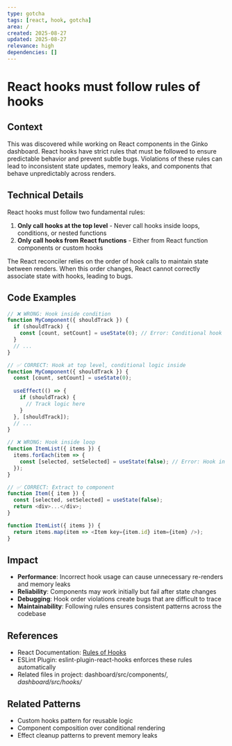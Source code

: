 ```yaml
---
type: gotcha
tags: [react, hook, gotcha]
area: /
created: 2025-08-27
updated: 2025-08-27
relevance: high
dependencies: []
---
```


# React hooks must follow rules of hooks

## Context
This was discovered while working on React components in the Ginko dashboard. React hooks have strict rules that must be followed to ensure predictable behavior and prevent subtle bugs. Violations of these rules can lead to inconsistent state updates, memory leaks, and components that behave unpredictably across renders.

## Technical Details
React hooks must follow two fundamental rules:
1. **Only call hooks at the top level** - Never call hooks inside loops, conditions, or nested functions
2. **Only call hooks from React functions** - Either from React function components or custom hooks

The React reconciler relies on the order of hook calls to maintain state between renders. When this order changes, React cannot correctly associate state with hooks, leading to bugs.

## Code Examples
```typescript
// ❌ WRONG: Hook inside condition
function MyComponent({ shouldTrack }) {
  if (shouldTrack) {
    const [count, setCount] = useState(0); // Error: Conditional hook
  }
  // ...
}

// ✅ CORRECT: Hook at top level, conditional logic inside
function MyComponent({ shouldTrack }) {
  const [count, setCount] = useState(0);
  
  useEffect(() => {
    if (shouldTrack) {
      // Track logic here
    }
  }, [shouldTrack]);
  // ...
}

// ❌ WRONG: Hook inside loop
function ItemList({ items }) {
  items.forEach(item => {
    const [selected, setSelected] = useState(false); // Error: Hook in loop
  });
}

// ✅ CORRECT: Extract to component
function Item({ item }) {
  const [selected, setSelected] = useState(false);
  return <div>...</div>;
}

function ItemList({ items }) {
  return items.map(item => <Item key={item.id} item={item} />);
}
```

## Impact
- **Performance**: Incorrect hook usage can cause unnecessary re-renders and memory leaks
- **Reliability**: Components may work initially but fail after state changes
- **Debugging**: Hook order violations create bugs that are difficult to trace
- **Maintainability**: Following rules ensures consistent patterns across the codebase

## References
- React Documentation: [Rules of Hooks](https://react.dev/warnings/invalid-hook-call-warning)
- ESLint Plugin: eslint-plugin-react-hooks enforces these rules automatically
- Related files in project: dashboard/src/components/*, dashboard/src/hooks/*

## Related Patterns
- Custom hooks pattern for reusable logic
- Component composition over conditional rendering
- Effect cleanup patterns to prevent memory leaks